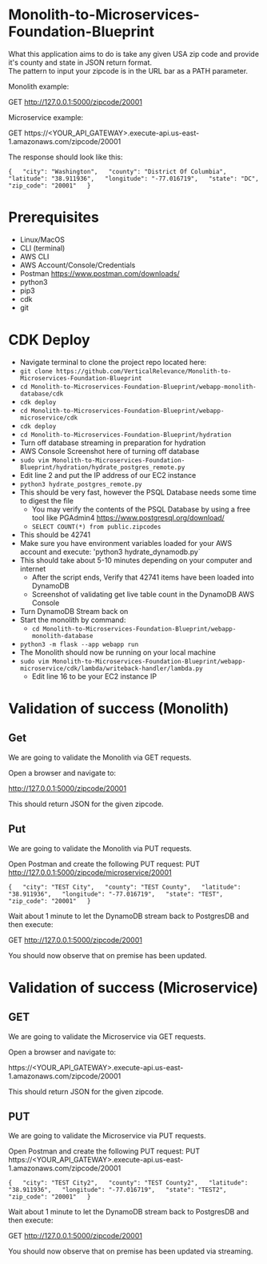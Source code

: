 # Monolith-to-Microservices-Foundation-Blueprint
What this application aims to do is take any given USA zip code and provide it's county and state in JSON return format.  
The pattern to input your zipcode is in the URL bar as a PATH parameter.

Monolith example:

GET http://127.0.0.1:5000/zipcode/20001

Microservice example:

GET https://<YOUR_API_GATEWAY>.execute-api.us-east-1.amazonaws.com/zipcode/20001

The response should look like this:

`{  
"city": "Washington",  
"county": "District Of Columbia",  
"latitude": "38.911936",  
"longitude": "-77.016719",  
"state": "DC",  
"zip_code": "20001"  
}  
`


# Prerequisites
* Linux/MacOS
* CLI (terminal)
* AWS CLI
* AWS Account/Console/Credentials
* Postman https://www.postman.com/downloads/
* python3
* pip3
* cdk
* git


# CDK Deploy
* Navigate terminal to clone the project repo located here:
* `git clone https://github.com/VerticalRelevance/Monolith-to-Microservices-Foundation-Blueprint`
* `cd Monolith-to-Microservices-Foundation-Blueprint/webapp-monolith-database/cdk`
* `cdk deploy`
* `cd Monolith-to-Microservices-Foundation-Blueprint/webapp-microservice/cdk`
* `cdk deploy`
* `cd Monolith-to-Microservices-Foundation-Blueprint/hydration`
* Turn off database streaming in preparation for hydration
* AWS Console Screenshot here of turning off database
* `sudo vim Monolith-to-Microservices-Foundation-Blueprint/hydration/hydrate_postgres_remote.py`
* Edit line 2 and put the IP address of our EC2 instance
* `python3 hydrate_postgres_remote.py`
* This should be very fast, however the PSQL Database needs some time to digest the file
    * You may verify the contents of the PSQL Database by using a free tool like PGAdmin4 https://www.postgresql.org/download/
    * `SELECT COUNT(*) from public.zipcodes`
* This should be 42741
* Make sure you have environment variables loaded for your AWS account and execute: 'python3 hydrate_dynamodb.py`
* This should take about 5-10 minutes depending on your computer and internet
    * After the script ends, Verify that 42741 items have been loaded into DynamoDB
    * Screenshot of validating get live table count in the DynamoDB AWS Console
* Turn DynamoDB Stream back on
* Start the monolith by command:
    * `cd Monolith-to-Microservices-Foundation-Blueprint/webapp-monolith-database`
* `python3 -m flask --app webapp run`
* The Monolith should now be running on your local machine
* `sudo vim Monolith-to-Microservices-Foundation-Blueprint/webapp-microservice/cdk/lambda/writeback-handler/lambda.py`
  * Edit line 16 to be your EC2 instance IP

# Validation of success (Monolith)
## Get
We are going to validate the Monolith via GET requests.

Open a browser and navigate to:

http://127.0.0.1:5000/zipcode/20001

This should return JSON for the given zipcode.
## Put
We are going to validate the Monolith via PUT requests.

Open Postman and create the following PUT request:
PUT http://127.0.0.1:5000/zipcode/microservice/20001

`{  
"city": "TEST City",  
"county": "TEST County",  
"latitude": "38.911936",  
"longitude": "-77.016719",  
"state": "TEST",  
"zip_code": "20001"  
}  
`

Wait about 1 minute to let the DynamoDB stream back to PostgresDB and then execute:

GET http://127.0.0.1:5000/zipcode/20001

You should now observe that on premise has been updated.

# Validation of success (Microservice)
## GET

We are going to validate the Microservice via GET requests.

Open a browser and navigate to:

https://<YOUR_API_GATEWAY>.execute-api.us-east-1.amazonaws.com/zipcode/20001

This should return JSON for the given zipcode.

## PUT
We are going to validate the Microservice via PUT requests.

Open Postman and create the following PUT request:
PUT https://<YOUR_API_GATEWAY>.execute-api.us-east-1.amazonaws.com/zipcode/20001

`{  
"city": "TEST City2",  
"county": "TEST County2",  
"latitude": "38.911936",  
"longitude": "-77.016719",  
"state": "TEST2",  
"zip_code": "20001"  
}  
`

Wait about 1 minute to let the DynamoDB stream back to PostgresDB and then execute:

GET http://127.0.0.1:5000/zipcode/20001

You should now observe that on premise has been updated via streaming.
